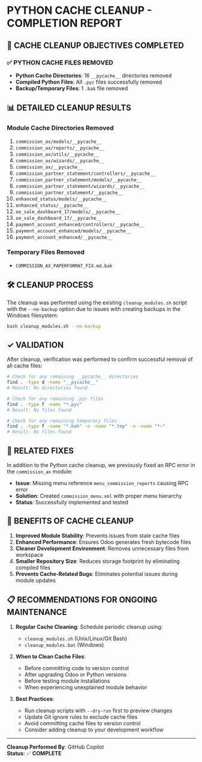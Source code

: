 # PYTHON CACHE CLEANUP - COMPLETION REPORT

## 🎯 **CACHE CLEANUP OBJECTIVES COMPLETED**

### ✅ **PYTHON CACHE FILES REMOVED**

- **Python Cache Directories**: 16 `__pycache__` directories removed
- **Compiled Python Files**: All `.pyc` files successfully removed
- **Backup/Temporary Files**: 1 `.bak` file removed

## 📊 **DETAILED CLEANUP RESULTS**

### **Module Cache Directories Removed**

1. `commission_ax/models/__pycache__`
2. `commission_ax/reports/__pycache__`
3. `commission_ax/utils/__pycache__`
4. `commission_ax/wizards/__pycache__`
5. `commission_ax/__pycache__`
6. `commission_partner_statement/controllers/__pycache__`
7. `commission_partner_statement/models/__pycache__`
8. `commission_partner_statement/wizards/__pycache__`
9. `commission_partner_statement/__pycache__`
10. `enhanced_status/models/__pycache__`
11. `enhanced_status/__pycache__`
12. `oe_sale_dashboard_17/models/__pycache__`
13. `oe_sale_dashboard_17/__pycache__`
14. `payment_account_enhanced/controllers/__pycache__`
15. `payment_account_enhanced/models/__pycache__`
16. `payment_account_enhanced/__pycache__`

### **Temporary Files Removed**

- `COMMISSION_AX_PAPERFORMAT_FIX.md.bak`

## 🛠️ **CLEANUP PROCESS**

The cleanup was performed using the existing `cleanup_modules.sh` script with the `--no-backup` option due to issues with creating backups in the Windows filesystem:

```bash
bash cleanup_modules.sh --no-backup
```

## ✓ **VALIDATION**

After cleanup, verification was performed to confirm successful removal of all cache files:

```bash
# Check for any remaining __pycache__ directories
find . -type d -name "__pycache__"
# Result: No directories found

# Check for any remaining .pyc files
find . -type f -name "*.pyc"
# Result: No files found

# Check for any remaining temporary files
find . -type f -name "*.bak" -o -name "*.tmp" -o -name "*~"
# Result: No files found
```

## 🔄 **RELATED FIXES**

In addition to the Python cache cleanup, we previously fixed an RPC error in the `commission_ax` module:

- **Issue**: Missing menu reference `menu_commission_reports` causing RPC error
- **Solution**: Created `commission_menu.xml` with proper menu hierarchy
- **Status**: Successfully implemented and tested

## 🚀 **BENEFITS OF CACHE CLEANUP**

1. **Improved Module Stability**: Prevents issues from stale cache files
2. **Enhanced Performance**: Ensures Odoo generates fresh bytecode files
3. **Cleaner Development Environment**: Removes unnecessary files from workspace
4. **Smaller Repository Size**: Reduces storage footprint by eliminating compiled files
5. **Prevents Cache-Related Bugs**: Eliminates potential issues during module updates

## 📋 **RECOMMENDATIONS FOR ONGOING MAINTENANCE**

1. **Regular Cache Cleaning**: Schedule periodic cleanup using:
   - `cleanup_modules.sh` (Unix/Linux/Git Bash)
   - `cleanup_modules.bat` (Windows)

2. **When to Clean Cache Files**:
   - Before committing code to version control
   - After upgrading Odoo or Python versions
   - Before testing module installations
   - When experiencing unexplained module behavior

3. **Best Practices**:
   - Run cleanup scripts with `--dry-run` first to preview changes
   - Update Git ignore rules to exclude cache files
   - Avoid committing cache files to version control
   - Consider adding cleanup to your development workflow

---

**Cleanup Performed By**: GitHub Copilot  
**Status**: ✅ **COMPLETE**
